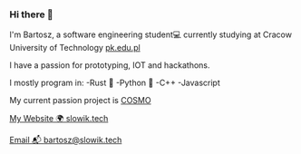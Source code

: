### Hi there 👋

I'm Bartosz, a software engineering student💻 currently studying at Cracow University of Technology [pk.edu.pl](https://www.pk.edu.pl/index.php?lang=en&template=pk18-tpl) 

I have a passion for prototyping, IOT and hackathons.

I mostly program in:
-Rust 🦀
-Python 🐍
-C++
-Javascript

My current passion project is [COSMO](https://github.com/grupacosmo)

[My Website 🌍 slowik.tech](slowik.tech)

[Email 📬 bartosz@slowik.tech](bartosz@slowik.tech)

